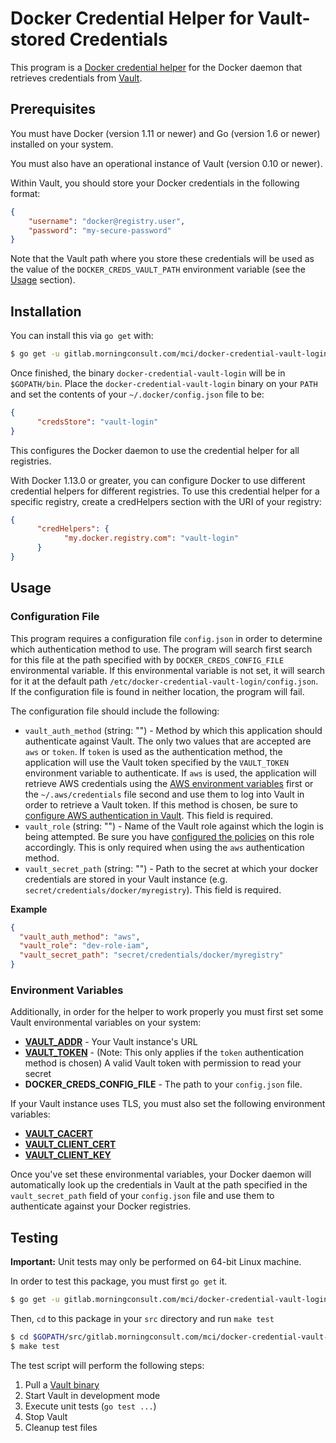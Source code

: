# Docker Credential Helper for Vault-stored Credentials

This program is a [Docker credential helper](https://github.com/docker/docker-credential-helpers) for the Docker daemon that retrieves credentials from [Vault](https://www.vaultproject.io/).

## Prerequisites

You must have Docker (version 1.11 or newer) and Go (version 1.6 or newer) installed on your system.

You must also have an operational instance of Vault (version 0.10 or newer).

Within Vault, you should store your Docker credentials in the following format:
```json
{
    "username": "docker@registry.user",
    "password": "my-secure-password"
}
```
Note that the Vault path where you store these credentials will be used as the value of the `DOCKER_CREDS_VAULT_PATH` environment variable (see the [Usage](#usage) section).

## Installation

You can install this via `go get` with:
```bash
$ go get -u gitlab.morningconsult.com/mci/docker-credential-vault-login
```

Once finished, the binary `docker-credential-vault-login` will be in `$GOPATH/bin`. Place the `docker-credential-vault-login` binary on your `PATH` and set the contents of your `~/.docker/config.json` file to be:

```json
{
	  "credsStore": "vault-login"
}
```

This configures the Docker daemon to use the credential helper for all registries.

With Docker 1.13.0 or greater, you can configure Docker to use different credential helpers for different registries. To use this credential helper for a specific registry, create a credHelpers section with the URI of your registry:
```json
{
	  "credHelpers": {
		    "my.docker.registry.com": "vault-login"
	  }
}
```

## Usage

### Configuration File
This program requires a configuration file `config.json` in order to determine which authentication method to use. The program will search first search for this file at the path specified with by `DOCKER_CREDS_CONFIG_FILE` environmental variable. If this environmental variable is not set, it will search for it at the default path `/etc/docker-credential-vault-login/config.json`. If the configuration file is found in neither location, the program will fail.

The configuration file should include the following:
* `vault_auth_method` (string: "") - Method by which this application should authenticate against Vault. The only two values that are accepted are `aws` or `token`. If `token` is used as the authentication method, the application will use the Vault token specified by the `VAULT_TOKEN` environment variable to authenticate. If `aws` is used, the application will retrieve AWS credentials using the [AWS environment variables](https://docs.aws.amazon.com/cli/latest/userguide/cli-environment.html) first or the `~/.aws/credentials` file second and use them to log into Vault in order to retrieve a Vault token. If this method is chosen, be sure to [configure AWS authentication in Vault](https://www.vaultproject.io/docs/auth/aws.html#authentication). This field is required.
* `vault_role` (string: "") - Name of the Vault role against which the login is being attempted. Be sure you have [configured the policies](https://www.vaultproject.io/docs/auth/aws.html#configure-the-policies-on-the-role-) on this role accordingly. This is only required when using the `aws` authentication method. 
* `vault_secret_path` (string: "") - Path to the secret at which your docker credentials are stored in your Vault instance (e.g. `secret/credentials/docker/myregistry`). This field is required.

**Example**
```json
{
  "vault_auth_method": "aws",
  "vault_role": "dev-role-iam",
  "vault_secret_path": "secret/credentials/docker/myregistry"
}
```

### Environment Variables
Additionally, in order for the helper to work properly you must first set some Vault environmental variables on your system:
* **[VAULT_ADDR](https://www.vaultproject.io/docs/commands/index.html#vault_addr)** - Your Vault instance's URL
* **[VAULT_TOKEN](https://www.vaultproject.io/docs/commands/index.html#vault_token)** - (Note: This only applies if the `token` authentication method is chosen) A valid Vault token with permission to read your secret
* **DOCKER_CREDS_CONFIG_FILE** - The path to your `config.json` file.

If your Vault instance uses TLS, you must also set the following environment variables:
* **[VAULT_CACERT](https://www.vaultproject.io/docs/commands/index.html#vault_cacert)**
* **[VAULT_CLIENT_CERT](https://www.vaultproject.io/docs/commands/index.html#vault_client_cert)**
* **[VAULT_CLIENT_KEY](https://www.vaultproject.io/docs/commands/index.html#vault_client_key)**

Once you've set these environmental variables, your Docker daemon will automatically look up the credentials in Vault at the path specified in the `vault_secret_path` field of your `config.json` file and use them to authenticate against your Docker registries.

## Testing
**Important:** Unit tests may only be performed on 64-bit Linux machine.

In order to test this package, you must first `go get` it.
```bash
$ go get -u gitlab.morningconsult.com/mci/docker-credential-vault-login
```

Then, `cd` to this package in your `src` directory and run `make test`
```bash
$ cd $GOPATH/src/gitlab.morningconsult.com/mci/docker-credential-vault-login
$ make test
```

The test script will perform the following steps:
1. Pull a [Vault binary](https://releases.hashicorp.com/vault)
2. Start Vault in development mode
3. Execute unit tests (`go test ...`)
4. Stop Vault
5. Cleanup test files